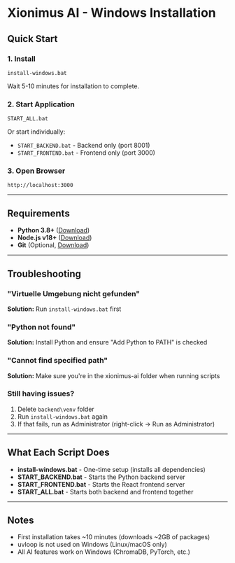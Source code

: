 # Xionimus AI - Windows Installation

## Quick Start

### 1. Install
```batch
install-windows.bat
```
Wait 5-10 minutes for installation to complete.

### 2. Start Application
```batch
START_ALL.bat
```
Or start individually:
- `START_BACKEND.bat` - Backend only (port 8001)
- `START_FRONTEND.bat` - Frontend only (port 3000)

### 3. Open Browser
```
http://localhost:3000
```

---

## Requirements

- **Python 3.8+** ([Download](https://www.python.org/downloads/))
- **Node.js v18+** ([Download](https://nodejs.org/))
- **Git** (Optional, [Download](https://git-scm.com/))

---

## Troubleshooting

### "Virtuelle Umgebung nicht gefunden"
**Solution:** Run `install-windows.bat` first

### "Python not found"  
**Solution:** Install Python and ensure "Add Python to PATH" is checked

### "Cannot find specified path"
**Solution:** Make sure you're in the xionimus-ai folder when running scripts

### Still having issues?
1. Delete `backend\venv` folder
2. Run `install-windows.bat` again
3. If that fails, run as Administrator (right-click → Run as Administrator)

---

## What Each Script Does

- **install-windows.bat** - One-time setup (installs all dependencies)
- **START_BACKEND.bat** - Starts the Python backend server
- **START_FRONTEND.bat** - Starts the React frontend server  
- **START_ALL.bat** - Starts both backend and frontend together

---

## Notes

- First installation takes ~10 minutes (downloads ~2GB of packages)
- uvloop is not used on Windows (Linux/macOS only)
- All AI features work on Windows (ChromaDB, PyTorch, etc.)
